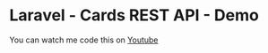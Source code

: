 # Laravel - Cards REST API - Demo

You can watch me code this on [Youtube](https://www.youtube.com/watch?v=IgDZfJ_wgig)